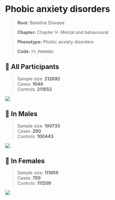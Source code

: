 # Phobic anxiety disorders

> **Root:** Baseline Disease  

> **Chapter:** Chapter V- Mental and behavioural  

> **Phenotype:** Phobic anxiety disorders  

> **Code:** `F5_PHOBANX`

## 🧪 All Participants  
> Sample size: **212692**  
> Cases: **1040**  
> Controls: **211652**
<img src="/Disease/Figures/ALL/Incidence/F5_PHOBANX.png"/>
<CsvTable src="/Disease/Data/ALL/Incidence/COX_F5_PHOBANX.csv" label="🔍 View full results" />

## 👨 In Males  
> Sample size: **100733**  
> Cases: **290**  
> Controls: **100443**
<img src="/Disease/Figures/Male/Incidence/F5_PHOBANX.png"/>
<CsvTable src="/Disease/Data/Male/Incidence/COX_F5_PHOBANX.csv" label="🔍 View full results" />

## 👩 In Females  
> Sample size: **111959**  
> Cases: **750**  
> Controls: **111209**
<img src="/Disease/Figures/Female/Incidence/F5_PHOBANX.png"/>
<CsvTable src="/Disease/Data/Female/Incidence/COX_F5_PHOBANX.csv" label="🔍 View full results" />
